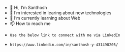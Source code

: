 - 👋 Hi, I’m Santhosh
- 👀 I’m interested in learing about new technologies
- 🌱 I’m currently learning about Web 
- 📫 How to reach me 
-     Use the below link to connect with me via LinkedIn
-     https://www.linkedin.com/in/santhosh-y-431498205/

<!---
Santhosh908/Santhosh908 is a ✨ special ✨ repository because its `README.md` (this file) appears on your GitHub profile.
You can click the Preview link to take a look at your changes.
--->

